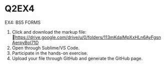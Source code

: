 # Q2EX4
EX4: BS5 FORMS

1. Click and download the markup file: 
       🔗https://drive.google.com/drive/u/0/folders/113mKdalMpXxHLn6AyFgsnAerpyBoI71D
2. Open through Sublime/VS Code.
3. Participate in the hands-on exercise.
4. Upload your file through GitHub and generate the GitHub page.
